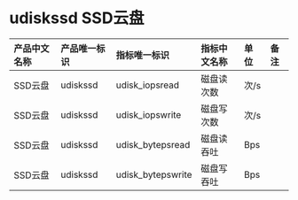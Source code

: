 # udiskssd SSD云盘

|产品中文名称|产品唯一标识|指标唯一标识|指标中文名称|单位|备注|
|:----|:----|:----|:----|:----|:----|
|SSD云盘|udiskssd|udisk_iopsread|磁盘读次数|次/s| |
|SSD云盘|udiskssd|udisk_iopswrite|磁盘写次数|次/s| |
|SSD云盘|udiskssd|udisk_bytepsread|磁盘读吞吐|Bps| |
|SSD云盘|udiskssd|udisk_bytepswrite|磁盘写吞吐|Bps| |
